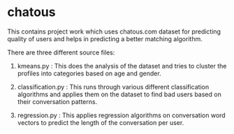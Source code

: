 chatous
=======

This contains project work which uses chatous.com dataset for predicting quality of users and helps in predicting a better matching algorithm.

There are three different source files:

1. kmeans.py : This does the analysis of the dataset and tries to cluster the profiles into categories based on age and gender.

2. classification.py : This runs through various different classification algorithms and applies them on the dataset to find bad users based on their conversation patterns.

3. regression.py : This applies regression algorithms on conversation word vectors to predict the length of the conversation per user.
